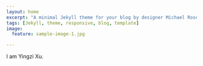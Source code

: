 ```yaml
---
layout: home
excerpt: "A minimal Jekyll theme for your blog by designer Michael Rose."
tags: [Jekyll, theme, responsive, blog, template]
image:
  feature: sample-image-1.jpg

---
```

I am Yingzi Xu.